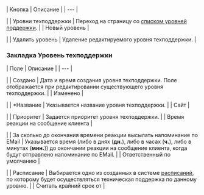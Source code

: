 | Кнопка | Описание |
| --- |

|
| Уровни техподдержки | Переход на страницу со [списком уровней поддержки](/user_help/service/support/ticket_sla_list.php). |
| Новый уровень |

|
| Удалить уровень | Удаление редактируемого уровня техподдержки. |

### Закладка Уровень техподдержки

| Поле | Описание |
| --- |

|
| Создано | Дата и время создания уровня техподдержки.   Поле отображается при редактировании существующего уровня техподдержки. |
| Изменено |

|
| \*Название | Указывается название уровня техподдержки. |
| Сайт |

|
| Приоритет | Задается приоритет уровня техподдержки. |
| Время реакции на сообщение клиента |

|
| За сколько до окончания времени реакции высылать напоминание по EMail | Указывается время (либо в днях (**дн.**), либо в часах (**ч.**), либо в минутах (**мин.**)) до окончании реакции на сообщение клиента, когда будут отправлено напоминание по EMail. |
| Ответственный по умолчанию |

|
| Расписание | Выбирается одно из созданных в системе [расписаний](/user_help/service/support/ticket_timetable/ticket_timetable_list.php), по которому будет осуществляться техническая поддержка по данному уровню. |
| Считать крайний срок от |